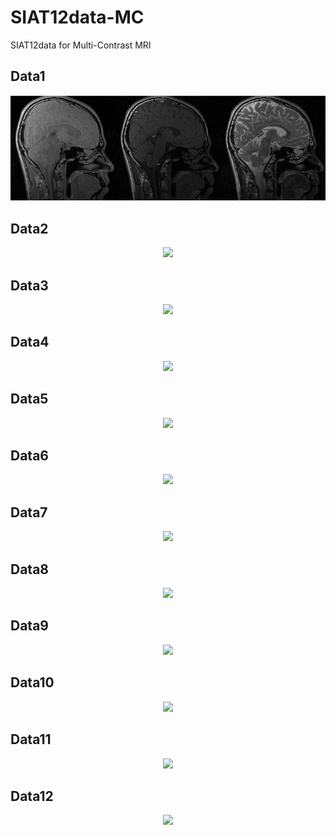 # SIAT12data-MC
SIAT12data for Multi-Contrast MRI


## Data1
<div align="center"><img src="https://github.com/yqx7150/SIAT12data-MC/blob/main/Figures2/MCdata01.png"> </div>    


## Data2
<div align="center"><img src="https://github.com/yqx7150/SIAT12data-MC/tree/main/Figures/MCdata02.png"> </div>

## Data3
<div align="center"><img src="https://github.com/yqx7150/SIAT12data-MC/tree/main/Figures/MCdata03.png"> </div>

## Data4
<div align="center"><img src="https://github.com/yqx7150/SIAT12data-MC/tree/main/Figures/MCdata04.png"> </div>

## Data5
<div align="center"><img src="https://github.com/yqx7150/SIAT12data-MC/tree/main/Figures/MCdata05.png"> </div>

## Data6
<div align="center"><img src="https://github.com/yqx7150/SIAT12data-MC/tree/main/Figures/MCdata06.png"> </div>

## Data7
<div align="center"><img src="https://github.com/yqx7150/SIAT12data-MC/tree/main/Figures/MCdata07.png"> </div>

## Data8
<div align="center"><img src="https://github.com/yqx7150/SIAT12data-MC/tree/main/Figures/MCdata08.png"> </div>

## Data9
<div align="center"><img src="https://github.com/yqx7150/SIAT12data-MC/tree/main/Figures/MCdata09.png"> </div>

## Data10
<div align="center"><img src="https://github.com/yqx7150/SIAT12data-MC/tree/main/Figures/MCdata10.png"> </div>

## Data11
<div align="center"><img src="https://github.com/yqx7150/SIAT12data-MC/tree/main/Figures/MCdata11.png"> </div>

## Data12
<div align="center"><img src="https://github.com/yqx7150/SIAT12data-MC/tree/main/Figures/MCdata12.png"> </div>


